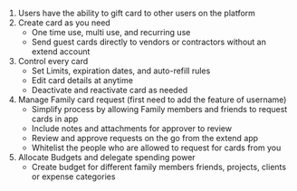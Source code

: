 1. Users have the ability to gift card to other users on the platform
2. Create card as you need 
	- One time use, multi use, and recurring use
	- Send guest cards directly to vendors or contractors without an extend account 
3. Control every card 
	- Set Limits, expiration dates, and auto-refill rules
	- Edit card details at anytime
	- Deactivate and reactivate card as needed
4. Manage Family card request (first need to add the feature of username)
	- Simplify process by allowing Family members and friends to request cards in app
	- Include notes and attachments for approver to review
	- Review and approve requests on the go from the extend app
	- Whitelist the people who are allowed to request for cards from you
1. Allocate Budgets and delegate spending power
	- Create budget for different family members friends, projects, clients or expense categories